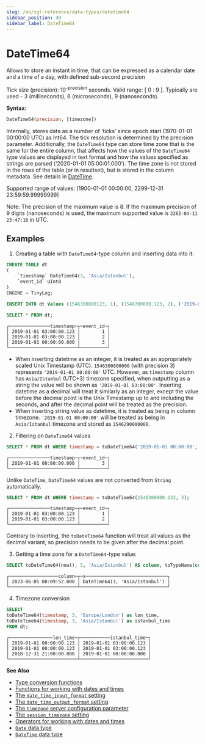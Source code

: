 ```yaml
---
slug: /en/sql-reference/data-types/datetime64
sidebar_position: 49
sidebar_label: DateTime64
---
```


# DateTime64

Allows to store an instant in time, that can be expressed as a calendar date and a time of a day, with defined sub-second precision

Tick size (precision): 10<sup>-precision</sup> seconds. Valid range: [ 0 : 9 ].
Typically are used - 3 (milliseconds), 6 (microseconds), 9 (nanoseconds).

**Syntax:**

``` sql
DateTime64(precision, [timezone])
```

Internally, stores data as a number of ‘ticks’ since epoch start (1970-01-01 00:00:00 UTC) as Int64. The tick resolution is determined by the precision parameter. Additionally, the `DateTime64` type can store time zone that is the same for the entire column, that affects how the values of the `DateTime64` type values are displayed in text format and how the values specified as strings are parsed (‘2020-01-01 05:00:01.000’). The time zone is not stored in the rows of the table (or in resultset), but is stored in the column metadata. See details in [DateTime](../../sql-reference/data-types/datetime.md).

Supported range of values: \[1900-01-01 00:00:00, 2299-12-31 23:59:59.99999999\]

Note: The precision of the maximum value is 8. If the maximum precision of 9 digits (nanoseconds) is used, the maximum supported value is `2262-04-11 23:47:16` in UTC.

## Examples

1. Creating a table with `DateTime64`-type column and inserting data into it:

``` sql
CREATE TABLE dt
(
    `timestamp` DateTime64(3, 'Asia/Istanbul'),
    `event_id` UInt8
)
ENGINE = TinyLog;
```

``` sql
INSERT INTO dt Values (1546300800123, 1), (1546300800.123, 2), ('2019-01-01 00:00:00', 3);
```

``` sql
SELECT * FROM dt;
```

``` text
┌───────────────timestamp─┬─event_id─┐
│ 2019-01-01 03:00:00.123 │        1 │
│ 2019-01-01 03:00:00.123 │        2 │
│ 2019-01-01 00:00:00.000 │        3 │
└─────────────────────────┴──────────┘
```

- When inserting datetime as an integer, it is treated as an appropriately scaled Unix Timestamp (UTC). `1546300800000` (with precision 3) represents `'2019-01-01 00:00:00'` UTC. However, as `timestamp` column has `Asia/Istanbul` (UTC+3) timezone specified, when outputting as a string the value will be shown as `'2019-01-01 03:00:00'`. Inserting datetime as a decimal will treat it similarly as an integer, except the value before the decimal point is the Unix Timestamp up to and including the seconds, and after the decimal point will be treated as the precision.
- When inserting string value as datetime, it is treated as being in column timezone. `'2019-01-01 00:00:00'` will be treated as being in `Asia/Istanbul` timezone and stored as `1546290000000`.

2. Filtering on `DateTime64` values

``` sql
SELECT * FROM dt WHERE timestamp = toDateTime64('2019-01-01 00:00:00', 3, 'Asia/Istanbul');
```

``` text
┌───────────────timestamp─┬─event_id─┐
│ 2019-01-01 00:00:00.000 │        3 │
└─────────────────────────┴──────────┘
```

Unlike `DateTime`, `DateTime64` values are not converted from `String` automatically.

``` sql
SELECT * FROM dt WHERE timestamp = toDateTime64(1546300800.123, 3);
```

``` text
┌───────────────timestamp─┬─event_id─┐
│ 2019-01-01 03:00:00.123 │        1 │
│ 2019-01-01 03:00:00.123 │        2 │
└─────────────────────────┴──────────┘
```

Contrary to inserting, the `toDateTime64` function will treat all values as the decimal variant, so precision needs to
be given after the decimal point.

3. Getting a time zone for a `DateTime64`-type value:

``` sql
SELECT toDateTime64(now(), 3, 'Asia/Istanbul') AS column, toTypeName(column) AS x;
```

``` text
┌──────────────────column─┬─x──────────────────────────────┐
│ 2023-06-05 00:09:52.000 │ DateTime64(3, 'Asia/Istanbul') │
└─────────────────────────┴────────────────────────────────┘
```

4. Timezone conversion

``` sql
SELECT
toDateTime64(timestamp, 3, 'Europe/London') as lon_time,
toDateTime64(timestamp, 3, 'Asia/Istanbul') as istanbul_time
FROM dt;
```

``` text
┌────────────────lon_time─┬───────────istanbul_time─┐
│ 2019-01-01 00:00:00.123 │ 2019-01-01 03:00:00.123 │
│ 2019-01-01 00:00:00.123 │ 2019-01-01 03:00:00.123 │
│ 2018-12-31 21:00:00.000 │ 2019-01-01 00:00:00.000 │
└─────────────────────────┴─────────────────────────┘
```

**See Also**

- [Type conversion functions](../../sql-reference/functions/type-conversion-functions.md)
- [Functions for working with dates and times](../../sql-reference/functions/date-time-functions.md)
- [The `date_time_input_format` setting](../../operations/settings/settings-formats.md#date_time_input_format)
- [The `date_time_output_format` setting](../../operations/settings/settings-formats.md#date_time_output_format)
- [The `timezone` server configuration parameter](../../operations/server-configuration-parameters/settings.md#server_configuration_parameters-timezone)
- [The `session_timezone` setting](../../operations/settings/settings.md#session_timezone)
- [Operators for working with dates and times](../../sql-reference/operators/index.md#operators-for-working-with-dates-and-times)
- [`Date` data type](../../sql-reference/data-types/date.md)
- [`DateTime` data type](../../sql-reference/data-types/datetime.md)
